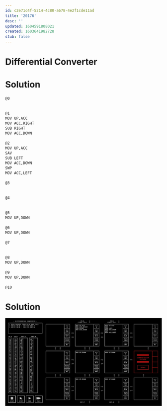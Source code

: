 ```yaml
---
id: c2e71c4f-5214-4c80-a678-4e2f1cde11ad
title: '20176'
desc: ''
updated: 1604591808021
created: 1603641982728
stub: false
---
```



# Differential Converter

# Solution

```
@0


@1
MOV UP,ACC
MOV ACC,RIGHT
SUB RIGHT
MOV ACC,DOWN

@2
MOV UP,ACC
SAV
SUB LEFT
MOV ACC,DOWN
SWP
MOV ACC,LEFT

@3


@4


@5
MOV UP,DOWN

@6
MOV UP,DOWN

@7


@8
MOV UP,DOWN

@9
MOV UP,DOWN

@10

```

# Solution

![](/assets/images/2020-10-25-21-46-37.png)
